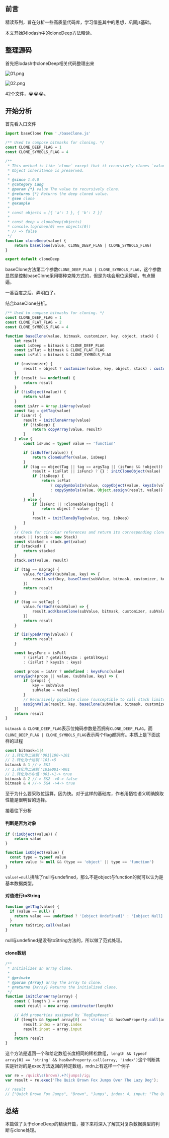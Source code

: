 ## 前言

精读系列，旨在分析一些高质量代码库，学习借鉴其中的思想，巩固js基础。

本文开始对lodash中的cloneDeep方法精读。

## 整理源码

首先把lodash中cloneDeep相关代码整理出来

![01.png](./assets/08/01.png)

![02.png](./assets/08/02.png)

42个文件，😭😭😭。

## 开始分析

首先看入口文件

```javascript
import baseClone from './baseClone.js'

/** Used to compose bitmasks for cloning. */
const CLONE_DEEP_FLAG = 1
const CLONE_SYMBOLS_FLAG = 4

/**
 * This method is like `clone` except that it recursively clones `value`.
 * Object inheritance is preserved.
 *
 * @since 1.0.0
 * @category Lang
 * @param {*} value The value to recursively clone.
 * @returns {*} Returns the deep cloned value.
 * @see clone
 * @example
 *
 * const objects = [{ 'a': 1 }, { 'b': 2 }]
 *
 * const deep = cloneDeep(objects)
 * console.log(deep[0] === objects[0])
 * // => false
 */
function cloneDeep(value) {
    return baseClone(value, CLONE_DEEP_FLAG | CLONE_SYMBOLS_FLAG)
}

export default cloneDeep
```

baseClone方法第二个参数`CLONE_DEEP_FLAG | CLONE_SYMBOLS_FLAG`，这个参数显然是控制baseClone采用哪种克隆方式的，但是为啥会用位运算呢，有点懵逼。

一番百度之后，弄明白了。

结合baseClone分析。

```javascript
/** Used to compose bitmasks for cloning. */
const CLONE_DEEP_FLAG = 1
const CLONE_FLAT_FLAG = 2
const CLONE_SYMBOLS_FLAG = 4

function baseClone(value, bitmask, customizer, key, object, stack) {
    let result
    const isDeep = bitmask & CLONE_DEEP_FLAG
    const isFlat = bitmask & CLONE_FLAT_FLAG
    const isFull = bitmask & CLONE_SYMBOLS_FLAG

    if (customizer) {
        result = object ? customizer(value, key, object, stack) : customizer(value)
    }
    if (result !== undefined) {
        return result
    }
    if (!isObject(value)) {
        return value
    }
    const isArr = Array.isArray(value)
    const tag = getTag(value)
    if (isArr) {
        result = initCloneArray(value)
        if (!isDeep) {
            return copyArray(value, result)
        }
    } else {
        const isFunc = typeof value == 'function'

        if (isBuffer(value)) {
            return cloneBuffer(value, isDeep)
        }
        if (tag == objectTag || tag == argsTag || (isFunc && !object)) {
            result = (isFlat || isFunc) ? {} : initCloneObject(value)
            if (!isDeep) {
                return isFlat
                    ? copySymbolsIn(value, copyObject(value, keysIn(value), result))
                    : copySymbols(value, Object.assign(result, value))
            }
        } else {
            if (isFunc || !cloneableTags[tag]) {
                return object ? value : {}
            }
            result = initCloneByTag(value, tag, isDeep)
        }
    }
    // Check for circular references and return its corresponding clone.
    stack || (stack = new Stack)
    const stacked = stack.get(value)
    if (stacked) {
        return stacked
    }
    stack.set(value, result)

    if (tag == mapTag) {
        value.forEach((subValue, key) => {
            result.set(key, baseClone(subValue, bitmask, customizer, key, value, stack))
        })
        return result
    }

    if (tag == setTag) {
        value.forEach((subValue) => {
            result.add(baseClone(subValue, bitmask, customizer, subValue, value, stack))
        })
        return result
    }

    if (isTypedArray(value)) {
        return result
    }

    const keysFunc = isFull
        ? (isFlat ? getAllKeysIn : getAllKeys)
        : (isFlat ? keysIn : keys)

    const props = isArr ? undefined : keysFunc(value)
    arrayEach(props || value, (subValue, key) => {
        if (props) {
            key = subValue
            subValue = value[key]
        }
        // Recursively populate clone (susceptible to call stack limits).
        assignValue(result, key, baseClone(subValue, bitmask, customizer, key, value, stack))
    })
    return result
}
```

`bitmask & CLONE_DEEP_FLAG`表示位掩码参数是否拥有`CLONE_DEEP_FLAG`，而`CLONE_DEEP_FLAG | CLONE_SYMBOLS_FLAG`表示两个flag都拥有。本质上是下面这样的过程

```javascript
const bitmask=1|4 
// 1.转化为二进制：001|100->101
// 2.转化为十进制：101->5
bitmask & 1 //-> 5&1
// 1.转化为二进制：101&001->001
// 2.转化为布尔值：001->1-> true
bitmask & 2 //-> 5&2 ->0-> false
bitmask & 4 //-> 5&4 ->4-> true
```

至于为什么要采取位运算，因为快。对于这样的基础库，作者用牺牲语义明确换取性能是很明智的选择。

接着往下分析

#### 判断是否为对象

```javascript
if (!isObject(value)) {
    return value
}

function isObject(value) {
  const type = typeof value
  return value != null && (type == 'object' || type == 'function')
}
```

`value!=null`排除了null与undefined，那么不是object与function的就可以认为是基本数据类型。

#### 对值进行toString

```javascript
function getTag(value) {
  if (value == null) {
    return value === undefined ? '[object Undefined]' : '[object Null]'
  }
  return toString.call(value)
}
```

null与undefined是没有toString方法的，所以做了范式处理。

#### clone数组

```javascript
/**
 * Initializes an array clone.
 *
 * @private
 * @param {Array} array The array to clone.
 * @returns {Array} Returns the initialized clone.
 */
function initCloneArray(array) {
    const { length } = array
    const result = new array.constructor(length)

    // Add properties assigned by `RegExp#exec`.
    if (length && typeof array[0] == 'string' && hasOwnProperty.call(array, 'index')) {
        result.index = array.index
        result.input = array.input
    }
    return result
}
```

这个方法是返回一个和给定数组长度相同的稀松数组，`length && typeof array[0] == 'string' && hasOwnProperty.call(array, 'index')`这个判断其实是针对的是exec方法返回的特定数组，mdn上有这样一个例子

```js
var re = /quick\s(brown).+?(jumps)/ig;
var result = re.exec('The Quick Brown Fox Jumps Over The Lazy Dog');

// result
// ["Quick Brown Fox Jumps", "Brown", "Jumps", index: 4, input: "The Quick Brown Fox Jumps Over The Lazy Dog", groups: undefined]
```

## 总结

本篇做了关于cloneDeep的精读开篇，接下来将深入了解其对复杂数据类型的判断与clone处理。